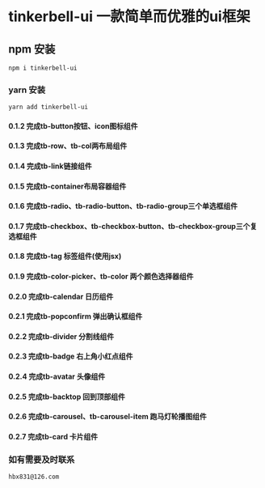 <!--
 * @Author: your name
 * @Date: 2021-03-16 13:46:50
 * @LastEditTime: 2021-05-18 16:56:58
 * @LastEditors: Please set LastEditors
 * @Description: In User Settings Edit
 * @FilePath: /hx/README.md
-->
# tinkerbell-ui  一款简单而优雅的ui框架

## npm 安装
```
npm i tinkerbell-ui
```

### yarn 安装
```
yarn add tinkerbell-ui
```

#### 0.1.2  完成tb-button按钮、icon图标组件

#### 0.1.3  完成tb-row、tb-col两布局组件

#### 0.1.4  完成tb-link链接组件

#### 0.1.5  完成tb-container布局容器组件

#### 0.1.6  完成tb-radio、tb-radio-button、tb-radio-group三个单选框组件

#### 0.1.7  完成tb-checkbox、tb-checkbox-button、tb-checkbox-group三个复选框组件

#### 0.1.8  完成tb-tag 标签组件(使用jsx)

#### 0.1.9  完成tb-color-picker、tb-color  两个颜色选择器组件

#### 0.2.0  完成tb-calendar 日历组件

#### 0.2.1  完成tb-popconfirm 弹出确认框组件

#### 0.2.2  完成tb-divider 分割线组件

#### 0.2.3  完成tb-badge 右上角小红点组件

#### 0.2.4  完成tb-avatar 头像组件

#### 0.2.5  完成tb-backtop 回到顶部组件

#### 0.2.6  完成tb-carousel、tb-carousel-item 跑马灯轮播图组件

#### 0.2.7  完成tb-card 卡片组件
### 如有需要及时联系
```
hbx831@126.com
```